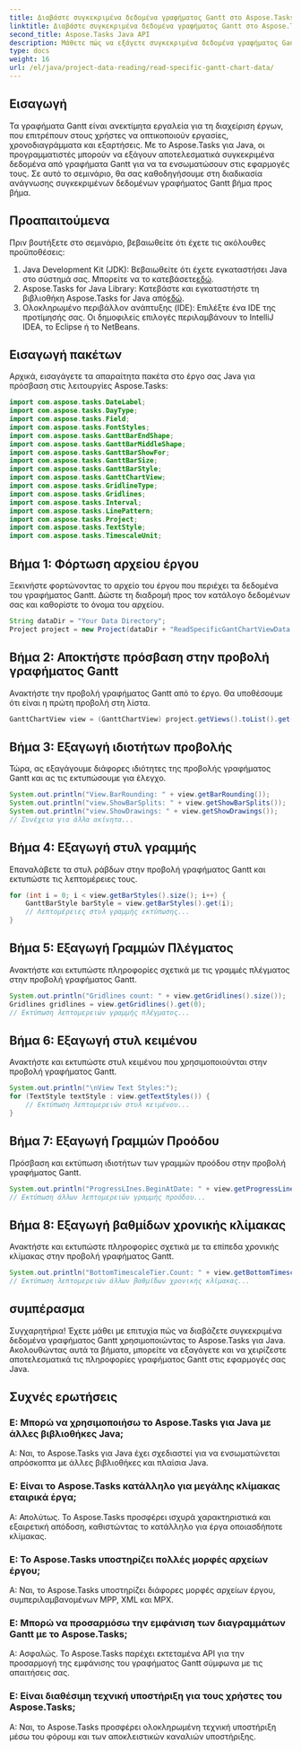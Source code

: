 ```yaml
---
title: Διαβάστε συγκεκριμένα δεδομένα γραφήματος Gantt στο Aspose.Tasks
linktitle: Διαβάστε συγκεκριμένα δεδομένα γραφήματος Gantt στο Aspose.Tasks
second_title: Aspose.Tasks Java API
description: Μάθετε πώς να εξάγετε συγκεκριμένα δεδομένα γραφήματος Gantt χρησιμοποιώντας το Aspose.Tasks για Java. Βήμα προς βήμα μάθημα για απρόσκοπτη ενσωμάτωση στις εφαρμογές σας Java.
type: docs
weight: 16
url: /el/java/project-data-reading/read-specific-gantt-chart-data/
---
```

## Εισαγωγή
Τα γραφήματα Gantt είναι ανεκτίμητα εργαλεία για τη διαχείριση έργων, που επιτρέπουν στους χρήστες να οπτικοποιούν εργασίες, χρονοδιαγράμματα και εξαρτήσεις. Με το Aspose.Tasks για Java, οι προγραμματιστές μπορούν να εξάγουν αποτελεσματικά συγκεκριμένα δεδομένα από γραφήματα Gantt για να τα ενσωματώσουν στις εφαρμογές τους. Σε αυτό το σεμινάριο, θα σας καθοδηγήσουμε στη διαδικασία ανάγνωσης συγκεκριμένων δεδομένων γραφήματος Gantt βήμα προς βήμα.
## Προαπαιτούμενα
Πριν βουτήξετε στο σεμινάριο, βεβαιωθείτε ότι έχετε τις ακόλουθες προϋποθέσεις:
1.  Java Development Kit (JDK): Βεβαιωθείτε ότι έχετε εγκαταστήσει Java στο σύστημά σας. Μπορείτε να το κατεβάσετε[εδώ](https://www.oracle.com/java/technologies/javase-jdk11-downloads.html).
2.  Aspose.Tasks for Java Library: Κατεβάστε και εγκαταστήστε τη βιβλιοθήκη Aspose.Tasks for Java από[εδώ](https://releases.aspose.com/tasks/java/).
3. Ολοκληρωμένο περιβάλλον ανάπτυξης (IDE): Επιλέξτε ένα IDE της προτίμησής σας. Οι δημοφιλείς επιλογές περιλαμβάνουν το IntelliJ IDEA, το Eclipse ή το NetBeans.

## Εισαγωγή πακέτων
Αρχικά, εισαγάγετε τα απαραίτητα πακέτα στο έργο σας Java για πρόσβαση στις λειτουργίες Aspose.Tasks:
```java
import com.aspose.tasks.DateLabel;
import com.aspose.tasks.DayType;
import com.aspose.tasks.Field;
import com.aspose.tasks.FontStyles;
import com.aspose.tasks.GanttBarEndShape;
import com.aspose.tasks.GanttBarMiddleShape;
import com.aspose.tasks.GanttBarShowFor;
import com.aspose.tasks.GanttBarSize;
import com.aspose.tasks.GanttBarStyle;
import com.aspose.tasks.GanttChartView;
import com.aspose.tasks.GridlineType;
import com.aspose.tasks.Gridlines;
import com.aspose.tasks.Interval;
import com.aspose.tasks.LinePattern;
import com.aspose.tasks.Project;
import com.aspose.tasks.TextStyle;
import com.aspose.tasks.TimescaleUnit;
```
## Βήμα 1: Φόρτωση αρχείου έργου
Ξεκινήστε φορτώνοντας το αρχείο του έργου που περιέχει τα δεδομένα του γραφήματος Gantt. Δώστε τη διαδρομή προς τον κατάλογο δεδομένων σας και καθορίστε το όνομα του αρχείου.
```java
String dataDir = "Your Data Directory";
Project project = new Project(dataDir + "ReadSpecificGantChartViewData.mpp");
```
## Βήμα 2: Αποκτήστε πρόσβαση στην προβολή γραφήματος Gantt
Ανακτήστε την προβολή γραφήματος Gantt από το έργο. Θα υποθέσουμε ότι είναι η πρώτη προβολή στη λίστα.
```java
GanttChartView view = (GanttChartView) project.getViews().toList().get(0);
```
## Βήμα 3: Εξαγωγή ιδιοτήτων προβολής
Τώρα, ας εξαγάγουμε διάφορες ιδιότητες της προβολής γραφήματος Gantt και ας τις εκτυπώσουμε για έλεγχο.
```java
System.out.println("View.BarRounding: " + view.getBarRounding());
System.out.println("view.ShowBarSplits: " + view.getShowBarSplits());
System.out.println("view.ShowDrawings: " + view.getShowDrawings());
// Συνέχεια για άλλα ακίνητα...
```
## Βήμα 4: Εξαγωγή στυλ γραμμής
Επαναλάβετε τα στυλ ράβδων στην προβολή γραφήματος Gantt και εκτυπώστε τις λεπτομέρειες τους.
```java
for (int i = 0; i < view.getBarStyles().size(); i++) {
    GanttBarStyle barStyle = view.getBarStyles().get(i);
    // Λεπτομέρειες στυλ γραμμής εκτύπωσης...
}
```
## Βήμα 5: Εξαγωγή Γραμμών Πλέγματος
Ανακτήστε και εκτυπώστε πληροφορίες σχετικά με τις γραμμές πλέγματος στην προβολή γραφήματος Gantt.
```java
System.out.println("Gridlines count: " + view.getGridlines().size());
Gridlines gridlines = view.getGridlines().get(0);
// Εκτύπωση λεπτομερειών γραμμής πλέγματος...
```
## Βήμα 6: Εξαγωγή στυλ κειμένου
Ανακτήστε και εκτυπώστε στυλ κειμένου που χρησιμοποιούνται στην προβολή γραφήματος Gantt.
```java
System.out.println("\nView Text Styles:");
for (TextStyle textStyle : view.getTextStyles()) {
    // Εκτύπωση λεπτομερειών στυλ κειμένου...
}
```
## Βήμα 7: Εξαγωγή Γραμμών Προόδου
Πρόσβαση και εκτύπωση ιδιοτήτων των γραμμών προόδου στην προβολή γραφήματος Gantt.
```java
System.out.println("ProgressLInes.BeginAtDate: " + view.getProgressLines().getBeginAtDate());
// Εκτύπωση άλλων λεπτομερειών γραμμής προόδου...
```
## Βήμα 8: Εξαγωγή βαθμίδων χρονικής κλίμακας
Ανακτήστε και εκτυπώστε πληροφορίες σχετικά με τα επίπεδα χρονικής κλίμακας στην προβολή γραφήματος Gantt.
```java
System.out.println("BottomTimescaleTier.Count: " + view.getBottomTimescaleTier().getCount());
// Εκτύπωση λεπτομερειών άλλων βαθμίδων χρονικής κλίμακας...
```

## συμπέρασμα
Συγχαρητήρια! Έχετε μάθει με επιτυχία πώς να διαβάζετε συγκεκριμένα δεδομένα γραφήματος Gantt χρησιμοποιώντας το Aspose.Tasks για Java. Ακολουθώντας αυτά τα βήματα, μπορείτε να εξαγάγετε και να χειρίζεστε αποτελεσματικά τις πληροφορίες γραφήματος Gantt στις εφαρμογές σας Java.
## Συχνές ερωτήσεις
### Ε: Μπορώ να χρησιμοποιήσω το Aspose.Tasks για Java με άλλες βιβλιοθήκες Java;
Α: Ναι, το Aspose.Tasks για Java έχει σχεδιαστεί για να ενσωματώνεται απρόσκοπτα με άλλες βιβλιοθήκες και πλαίσια Java.
### Ε: Είναι το Aspose.Tasks κατάλληλο για μεγάλης κλίμακας εταιρικά έργα;
Α: Απολύτως. Το Aspose.Tasks προσφέρει ισχυρά χαρακτηριστικά και εξαιρετική απόδοση, καθιστώντας το κατάλληλο για έργα οποιασδήποτε κλίμακας.
### Ε: Το Aspose.Tasks υποστηρίζει πολλές μορφές αρχείων έργου;
Α: Ναι, το Aspose.Tasks υποστηρίζει διάφορες μορφές αρχείων έργου, συμπεριλαμβανομένων MPP, XML και MPX.
### Ε: Μπορώ να προσαρμόσω την εμφάνιση των διαγραμμάτων Gantt με το Aspose.Tasks;
Α: Ασφαλώς. Το Aspose.Tasks παρέχει εκτεταμένα API για την προσαρμογή της εμφάνισης του γραφήματος Gantt σύμφωνα με τις απαιτήσεις σας.
### Ε: Είναι διαθέσιμη τεχνική υποστήριξη για τους χρήστες του Aspose.Tasks;
Α: Ναι, το Aspose.Tasks προσφέρει ολοκληρωμένη τεχνική υποστήριξη μέσω του φόρουμ και των αποκλειστικών καναλιών υποστήριξης.
